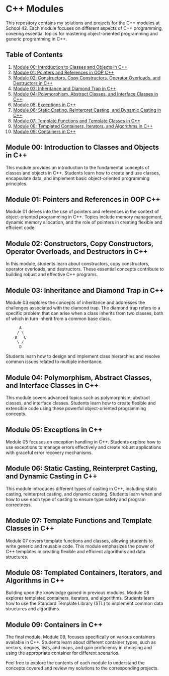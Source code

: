 # C++ Modules

This repository contains my solutions and projects for the C++ modules at School 42. Each module focuses on different aspects of C++ programming, covering essential topics for mastering object-oriented programming and generic programming in C++.

## Table of Contents

1. [Module 00: Introduction to Classes and Objects in C++](https://github.com/wmougharbel/CPP-Modules/tree/master/CPP_Module_00)
2. [Module 01: Pointers and References in OOP C++](https://github.com/wmougharbel/CPP-Modules/tree/master/CPP_Module_01)
3. [Module 02: Constructors, Copy Constructors, Operator Overloads, and Destructors in C++](https://github.com/wmougharbel/CPP-Modules/tree/master/CPP_Module_02)
4. [Module 03: Inheritance and Diamond Trap in C++](https://github.com/wmougharbel/CPP-Modules/tree/master/CPP_Module_03)
5. [Module 04: Polymorphism, Abstract Classes, and Interface Classes in C++](https://github.com/wmougharbel/CPP-Modules/tree/master/CPP_Module_04)
6. [Module 05: Exceptions in C++](https://github.com/wmougharbel/CPP-Modules/tree/master/CPP_Module_05)
7. [Module 06: Static Casting, Reinterpret Casting, and Dynamic Casting in C++](https://github.com/wmougharbel/CPP-Modules/tree/master/CPP_Module_06)
8. [Module 07: Template Functions and Template Classes in C++](https://github.com/wmougharbel/CPP-Modules/tree/master/CPP_Module_07)
9. [Module 08: Templated Containers, Iterators, and Algorithms in C++](https://github.com/wmougharbel/CPP-Modules/tree/master/CPP_Module_08)
10. [Module 09: Containers in C++](https://github.com/wmougharbel/CPP-Modules/tree/master/CPP_Module_09)

## Module 00: Introduction to Classes and Objects in C++

This module provides an introduction to the fundamental concepts of classes and objects in C++. Students learn how to create and use classes, encapsulate data, and implement basic object-oriented programming principles.

## Module 01: Pointers and References in OOP C++

Module 01 delves into the use of pointers and references in the context of object-oriented programming in C++. Topics include memory management, dynamic memory allocation, and the role of pointers in creating flexible and efficient code.

## Module 02: Constructors, Copy Constructors, Operator Overloads, and Destructors in C++

In this module, students learn about constructors, copy constructors, operator overloads, and destructors. These essential concepts contribute to building robust and effective C++ programs.

## Module 03: Inheritance and Diamond Trap in C++

Module 03 explores the concepts of inheritance and addresses the challenges associated with the diamond trap. The diamond trap refers to a specific problem that can arise when a class inherits from two classes, both of which in turn inherit from a common base class. 
```html
      A
     / \
    B   C
     \ /
      D
```
Students learn how to design and implement class hierarchies and resolve common issues related to multiple inheritance.

## Module 04: Polymorphism, Abstract Classes, and Interface Classes in C++

This module covers advanced topics such as polymorphism, abstract classes, and interface classes. Students learn how to create flexible and extensible code using these powerful object-oriented programming concepts.

## Module 05: Exceptions in C++

Module 05 focuses on exception handling in C++. Students explore how to use exceptions to manage errors effectively and create robust applications with graceful error recovery mechanisms.

## Module 06: Static Casting, Reinterpret Casting, and Dynamic Casting in C++

This module introduces different types of casting in C++, including static casting, reinterpret casting, and dynamic casting. Students learn when and how to use each type of casting to ensure type safety and program correctness.

## Module 07: Template Functions and Template Classes in C++

Module 07 covers template functions and classes, allowing students to write generic and reusable code. This module emphasizes the power of C++ templates in creating flexible and efficient algorithms and data structures.

## Module 08: Templated Containers, Iterators, and Algorithms in C++

Building upon the knowledge gained in previous modules, Module 08 explores templated containers, iterators, and algorithms. Students learn how to use the Standard Template Library (STL) to implement common data structures and algorithms.

## Module 09: Containers in C++

The final module, Module 09, focuses specifically on various containers available in C++. Students learn about different container types, such as vectors, deques, lists, and maps, and gain proficiency in choosing and using the appropriate container for different scenarios.

Feel free to explore the contents of each module to understand the concepts covered and review my solutions to the corresponding projects.
